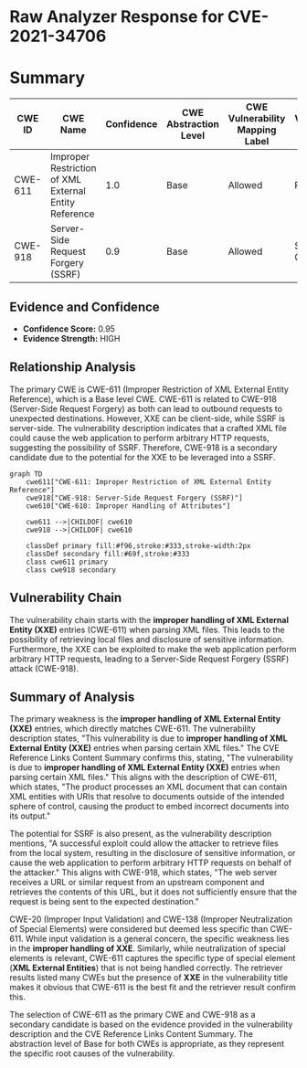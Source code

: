 # Raw Analyzer Response for CVE-2021-34706

# Summary
| CWE ID | CWE Name | Confidence | CWE Abstraction Level | CWE Vulnerability Mapping Label | CWE-Vulnerability Mapping Notes |
|---|---|---|---|---|---|
| CWE-611 | Improper Restriction of XML External Entity Reference | 1.0 | Base | Allowed | Primary CWE |
| CWE-918 | Server-Side Request Forgery (SSRF) | 0.9 | Base | Allowed | Secondary Candidate |

## Evidence and Confidence

*   **Confidence Score:** 0.95
*   **Evidence Strength:** HIGH

## Relationship Analysis
The primary CWE is CWE-611 (Improper Restriction of XML External Entity Reference), which is a Base level CWE. CWE-611 is related to CWE-918 (Server-Side Request Forgery) as both can lead to outbound requests to unexpected destinations. However, XXE can be client-side, while SSRF is server-side. The vulnerability description indicates that a crafted XML file could cause the web application to perform arbitrary HTTP requests, suggesting the possibility of SSRF. Therefore, CWE-918 is a secondary candidate due to the potential for the XXE to be leveraged into a SSRF.

```mermaid
graph TD
    cwe611["CWE-611: Improper Restriction of XML External Entity Reference"]
    cwe918["CWE-918: Server-Side Request Forgery (SSRF)"]
    cwe610["CWE-610: Improper Handling of Attributes"]

    cwe611 -->|CHILDOF| cwe610
    cwe918 -->|CHILDOF| cwe610

    classDef primary fill:#f96,stroke:#333,stroke-width:2px
    classDef secondary fill:#69f,stroke:#333
    class cwe611 primary
    class cwe918 secondary
```

## Vulnerability Chain
The vulnerability chain starts with the **improper handling of XML External Entity (XXE)** entries (CWE-611) when parsing XML files. This leads to the possibility of retrieving local files and disclosure of sensitive information. Furthermore, the XXE can be exploited to make the web application perform arbitrary HTTP requests, leading to a Server-Side Request Forgery (SSRF) attack (CWE-918).

## Summary of Analysis
The primary weakness is the **improper handling of XML External Entity (XXE)** entries, which directly matches CWE-611. The vulnerability description states, "This vulnerability is due to **improper handling of XML External Entity (XXE)** entries when parsing certain XML files." The CVE Reference Links Content Summary confirms this, stating, "The vulnerability is due to **improper handling of XML External Entity (XXE)** entries when parsing certain XML files." This aligns with the description of CWE-611, which states, "The product processes an XML document that can contain XML entities with URIs that resolve to documents outside of the intended sphere of control, causing the product to embed incorrect documents into its output."

The potential for SSRF is also present, as the vulnerability description mentions, "A successful exploit could allow the attacker to retrieve files from the local system, resulting in the disclosure of sensitive information, or cause the web application to perform arbitrary HTTP requests on behalf of the attacker." This aligns with CWE-918, which states, "The web server receives a URL or similar request from an upstream component and retrieves the contents of this URL, but it does not sufficiently ensure that the request is being sent to the expected destination."

CWE-20 (Improper Input Validation) and CWE-138 (Improper Neutralization of Special Elements) were considered but deemed less specific than CWE-611. While input validation is a general concern, the specific weakness lies in the **improper handling of XXE**. Similarly, while neutralization of special elements is relevant, CWE-611 captures the specific type of special element (**XML External Entities**) that is not being handled correctly. The retriever results listed many CWEs but the presence of **XXE** in the vulnerability title makes it obvious that CWE-611 is the best fit and the retriever result confirm this.

The selection of CWE-611 as the primary CWE and CWE-918 as a secondary candidate is based on the evidence provided in the vulnerability description and the CVE Reference Links Content Summary. The abstraction level of Base for both CWEs is appropriate, as they represent the specific root causes of the vulnerability.